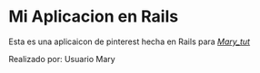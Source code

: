 # Mi  Aplicacion en Rails
Esta es una aplicaicon de pinterest hecha en Rails para [*Mary_tut*](https://www.marTut.la)

Realizado por: Usuario Mary